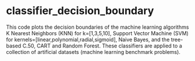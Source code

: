 # classifier_decision_boundary
This code plots the decision boundaries of the machine learning algorithms K Nearest Neighbors (KNN) for k=[1,3,5,10], Support Vector Machine (SVM) for kernels=[linear,polynomial,radial,sigmoid], Naive Bayes, and the tree-based C.50, CART and Random Forest. These classifiers are applied to a collection of artificial datasets (machine learning benchmark problems).
